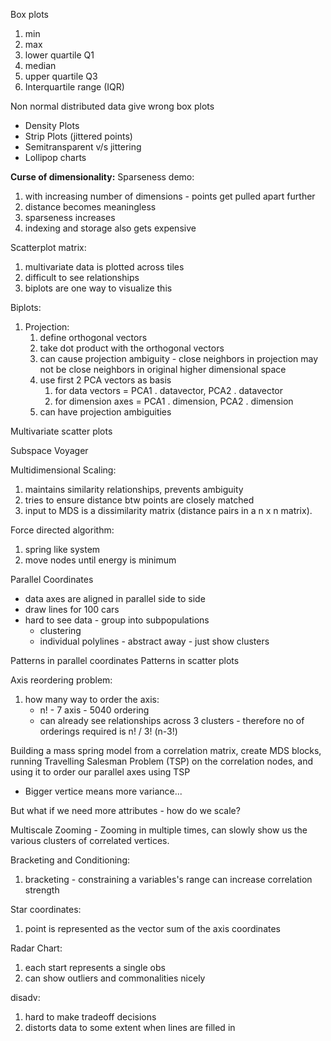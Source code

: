 

Box plots
1. min
2. max
3. lower quartile Q1
4. median
5. upper quartile Q3
6. Interquartile range (IQR)

Non normal distributed data give wrong box plots

- Density Plots
- Strip Plots (jittered points)
- Semitransparent v/s jittering
- Lollipop charts



**Curse of dimensionality:**
Sparseness demo:
1. with increasing number of dimensions - points get pulled apart further
2. distance becomes meaningless
3. sparseness increases
4. indexing and storage also gets expensive


Scatterplot matrix:
1. multivariate data is plotted across tiles
2. difficult to see relationships
3. biplots are one way to visualize this



Biplots:
1. Projection:
	1. define orthogonal vectors
	2. take dot product with the orthogonal vectors
	3. can cause projection ambiguity - close neighbors in projection may not be close neighbors in original higher dimensional space
	4. use first 2 PCA vectors as basis
		1. for data vectors = PCA1 . datavector,    PCA2 . datavector
		2. for dimension axes = PCA1 . dimension,   PCA2 . dimension
	5. can have projection ambiguities


Multivariate scatter plots

Subspace Voyager

Multidimensional Scaling:
1. maintains similarity relationships, prevents ambiguity
2. tries to ensure distance btw points are closely matched
3. input to MDS is a dissimilarity matrix (distance pairs in a n x n matrix).


Force directed algorithm:
1. spring like system
2. move nodes until energy is minimum




Parallel Coordinates 
- data axes are aligned in parallel side to side
- draw lines for 100 cars
- hard to see data - group into subpopulations
	- clustering
	- individual polylines - abstract away - just show clusters

Patterns in parallel coordinates
Patterns in scatter plots


Axis reordering problem:
1. how many way to order the axis:
	- n! - 7 axis - 5040 ordering
	- can already see relationships across 3 clusters - therefore no of orderings required is       n! / 3! (n-3!)



Building a mass spring model from a correlation matrix, create MDS blocks, running Travelling Salesman Problem (TSP) on the correlation nodes, and using it to order our parallel axes using TSP

- Bigger vertice means more variance...


But what if we need more attributes - how do we scale?

Multiscale Zooming - Zooming in multiple times, can slowly show us the various clusters of correlated vertices.

Bracketing and Conditioning:
1. bracketing - constraining a variables's range can increase correlation strength



Star coordinates:
1. point is represented as the vector sum of the axis coordinates





Radar Chart:
1. each start represents a single obs
2. can show outliers and commonalities nicely

disadv:
1. hard to make tradeoff decisions
2. distorts data to some extent when lines are filled in


